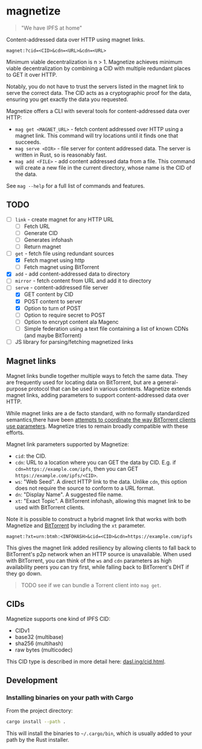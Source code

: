 # magnetize

> "We have IPFS at home"

Content-addressed data over HTTP using magnet links.

```url
magnet:?cid=<CID>&cdn=<URL>&cdn=<URL>
```

Minimum viable decentralization is n > 1. Magnetize achieves minimum viable decentralization by combining a CID with multiple redundant places to GET it over HTTP.

Notably, you do not have to trust the servers listed in the magnet link to serve the correct data. The CID acts as a cryptographic proof for the data, ensuring you get exactly the data you requested.

Magnetize offers a CLI with several tools for content-addressed data over HTTP:

- `mag get <MAGNET_URL>` - fetch content addressed over HTTP using a magnet link. This command will try locations until it finds one that succeeds.
- `mag serve <DIR>` - file server for content addressed data. The server is written in Rust, so is reasonably fast.
- `mag add <FILE>` - add content addressed data from a file. This command will create a new file in the current directory, whose name is the CID of the data.

See `mag --help` for a full list of commands and features.

## TODO

- [ ] `link` - create magnet for any HTTP URL
  - [ ] Fetch URL
  - [ ] Generate CID
  - [ ] Generates infohash
  - [ ] Return magnet
- [ ] `get` - fetch file using redundant sources
  - [x] Fetch magnet using http
  - [ ] Fetch magnet using BitTorrent
- [x] `add` - add content-addressed data to directory
- [ ] `mirror` - fetch content from URL and add it to directory
- [ ] `serve` - content-addressed file server
  - [x] GET content by CID
  - [x] POST content to server
  - [x] Option to turn of POST
  - [ ] Option to require secret to POST
  - [ ] Option to encrypt content ala Magenc
  - [ ] Simple federation using a text file containing a list of known CDNs (and maybe BitTorrent)
- [ ] JS library for parsing/fetching magnetized links

## Magnet links

Magnet links bundle together multiple ways to fetch the same data. They are frequently used for locating data on BitTorrent, but are a general-purpose protocol that can be used in various contexts. Magnetize extends magnet links, adding parameters to support content-addressed data over HTTP.

While magnet links are a de facto standard, with no formally standardized semantics,there have been [attempts to coordinate the way BitTorrent clients use parameters](https://wiki.theory.org/BitTorrent_Magnet-URI_Webseeding). Magnetize tries to remain broadly compatible with these efforts.

Magnet link parameters supported by Magnetize:

- `cid`: the CID.
- `cdn`: URL to a location where you can GET the data by CID. E.g. if `cdn=https://example.com/ipfs`, then you can GET `https://example.com/ipfs/<CID>`.
- `ws`: "Web Seed". A direct HTTP link to the data. Unlike `cdn`, this option does not require the source to conform to a URL format.
- `dn`: "Display Name". A suggested file name.
- `xt`: "Exact Topic". A BitTorrent infohash, allowing this magnet link to be used with BitTorrent clients.

Note it is possible to construct a hybrid magnet link that works with both Magnetize and [BitTorrent](https://blog.libtorrent.org/2020/09/bittorrent-v2/) by including the `xt` parameter.

```url
magnet:?xt=urn:btmh:<INFOHASH>&cid=<CID>&cdn=https://example.com/ipfs
```

This gives the magnet link added resiliency by allowing clients to fall back to BitTorrent's p2p network when an HTTP source is unavailable. When used with BitTorrent, you can think of the `ws` and `cdn` parameters as high availability peers you can try first, while falling back to BitTorrent's DHT if they go down.

> TODO see if we can bundle a Torrent client into `mag get`.

## CIDs

Magnetize supports one kind of IPFS CID:

- CIDv1
- base32 (multibase)
- sha256 (multihash)
- raw bytes (multicodec)

This CID type is described in more detail here: [dasl.ing/cid.html](dasl.ing/cid.html).

## Development

### Installing binaries on your path with Cargo

From the project directory:

```bash
cargo install --path .
```

This will install the binaries to `~/.cargo/bin`, which is usually added to your path by the Rust installer.
